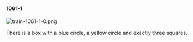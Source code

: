 #### 1061-1
![train-1061-1-0.png](https://github.com/lil-lab/nlvr/raw/master/nlvr/train/images/17/train-1061-1-0.png "train-1061-1-0.png")

There is a box with a blue circle, a yellow circle and exactly three squares.